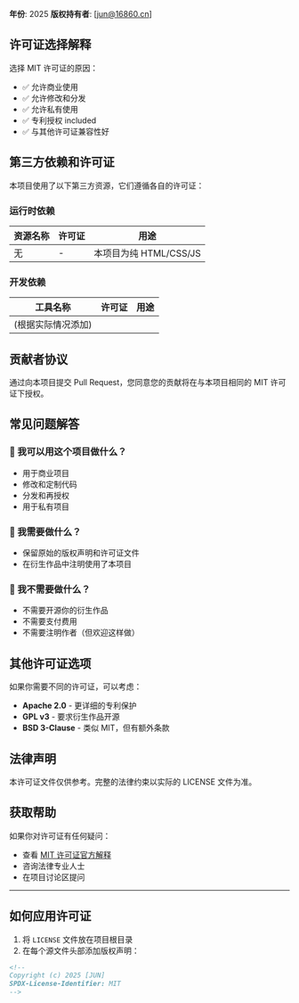 **年份**: 2025
**版权持有者**: [jun@16860.cn]

## 许可证选择解释

选择 MIT 许可证的原因：
- ✅ 允许商业使用
- ✅ 允许修改和分发
- ✅ 允许私有使用
- ✅ 专利授权 included
- ✅ 与其他许可证兼容性好

## 第三方依赖和许可证

本项目使用了以下第三方资源，它们遵循各自的许可证：

### 运行时依赖

| 资源名称 | 许可证 | 用途 |
|----------|---------|------|
| 无 | - | 本项目为纯 HTML/CSS/JS |

### 开发依赖

| 工具名称 | 许可证 | 用途 |
|----------|---------|------|
| (根据实际情况添加) | | |

## 贡献者协议

通过向本项目提交 Pull Request，您同意您的贡献将在与本项目相同的 MIT 许可证下授权。

## 常见问题解答

### 🤔 我可以用这个项目做什么？
- 用于商业项目
- 修改和定制代码
- 分发和再授权
- 用于私有项目

### 🤔 我需要做什么？
- 保留原始的版权声明和许可证文件
- 在衍生作品中注明使用了本项目

### 🤔 我不需要做什么？
- 不需要开源你的衍生作品
- 不需要支付费用
- 不需要注明作者（但欢迎这样做）

## 其他许可证选项

如果你需要不同的许可证，可以考虑：

- **Apache 2.0** - 更详细的专利保护
- **GPL v3** - 要求衍生作品开源
- **BSD 3-Clause** - 类似 MIT，但有额外条款

## 法律声明

本许可证文件仅供参考。完整的法律约束以实际的 LICENSE 文件为准。

## 获取帮助

如果你对许可证有任何疑问：
- 查看 [MIT 许可证官方解释](https://opensource.org/licenses/MIT)
- 咨询法律专业人士
- 在项目讨论区提问

---

## 如何应用许可证

1. 将 `LICENSE` 文件放在项目根目录
2. 在每个源文件头部添加版权声明：
```html
<!--
Copyright (c) 2025 [JUN]
SPDX-License-Identifier: MIT
-->
```
